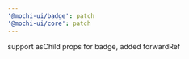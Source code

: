 ```yaml
---
'@mochi-ui/badge': patch
'@mochi-ui/core': patch
---
```


support asChild props for badge, added forwardRef
